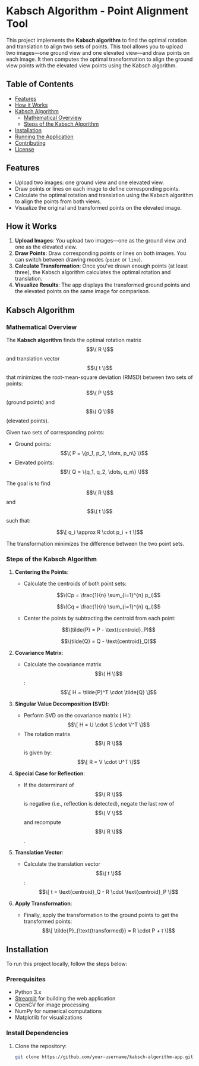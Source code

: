 # Kabsch Algorithm - Point Alignment Tool

This project implements the **Kabsch algorithm** to find the optimal rotation and translation to align two sets of points. This tool allows you to upload two images—one ground view and one elevated view—and draw points on each image. It then computes the optimal transformation to align the ground view points with the elevated view points using the Kabsch algorithm.

## Table of Contents

- [Features](#features)
- [How it Works](#how-it-works)
- [Kabsch Algorithm](#kabsch-algorithm)
  - [Mathematical Overview](#mathematical-overview)
  - [Steps of the Kabsch Algorithm](#steps-of-the-kabsch-algorithm)
- [Installation](#installation)
- [Running the Application](#running-the-application)
- [Contributing](#contributing)
- [License](#license)

## Features

- Upload two images: one ground view and one elevated view.
- Draw points or lines on each image to define corresponding points.
- Calculate the optimal rotation and translation using the Kabsch algorithm to align the points from both views.
- Visualize the original and transformed points on the elevated image.

## How it Works

1. **Upload Images**: You upload two images—one as the ground view and one as the elevated view.
2. **Draw Points**: Draw corresponding points or lines on both images. You can switch between drawing modes (`point` or `line`).
3. **Calculate Transformation**: Once you've drawn enough points (at least three), the Kabsch algorithm calculates the optimal rotation and translation.
4. **Visualize Results**: The app displays the transformed ground points and the elevated points on the same image for comparison.

## Kabsch Algorithm

### Mathematical Overview

The **Kabsch algorithm** finds the optimal rotation matrix $$\( R \)$$ and translation vector $$\( t \)$$ that minimizes the root-mean-square deviation (RMSD) between two sets of points:$$\( P \)$$ (ground points) and $$\( Q \)$$ (elevated points).

Given two sets of corresponding points:
- Ground points: $$\( P = \{p_1, p_2, \dots, p_n\} \)$$
- Elevated points: $$\( Q = \{q_1, q_2, \dots, q_n\} \)$$

The goal is to find $$\( R \)$$ and $$\( t \)$$ such that:

$$\[
q_i \approx R \cdot p_i + t
\]$$

The transformation minimizes the difference between the two point sets.

### Steps of the Kabsch Algorithm

1. **Centering the Points**: 
   - Calculate the centroids of both point sets:
     
     
     $$\(Cp = \frac{1}{n} \sum_{i=1}^{n} p_i)$$

     $$\(Cq = \frac{1}{n} \sum_{i=1}^{n} q_i)$$
     

   - Center the points by subtracting the centroid from each point:
     
     
     $$\(tilde{P} = P - \text{centroid}_P)$$
     
     $$\(tilde{Q} = Q - \text{centroid}_Q)$$

2. **Covariance Matrix**:
   - Calculate the covariance matrix $$\( H \)$$:
     $$\[
     H = \tilde{P}^T \cdot \tilde{Q}
     \]$$

3. **Singular Value Decomposition (SVD)**:
   - Perform SVD on the covariance matrix \( H \):
     $$\[
     H = U \cdot S \cdot V^T
     \]$$
   - The rotation matrix $$\( R \)$$ is given by:
     $$\[
     R = V \cdot U^T
     \]$$

4. **Special Case for Reflection**:
   - If the determinant of $$\( R \)$$ is negative (i.e., reflection is detected), negate the last row of $$\( V \)$$ and recompute $$\( R \)$$.

5. **Translation Vector**:
   - Calculate the translation vector $$\( t \)$$:
     $$\[
     t = \text{centroid}_Q - R \cdot \text{centroid}_P
     \]$$

6. **Apply Transformation**:
   - Finally, apply the transformation to the ground points to get the transformed points:
     $$\[
     \tilde{P}_{\text{transformed}} = R \cdot P + t
     \]$$

## Installation

To run this project locally, follow the steps below:

### Prerequisites

- Python 3.x
- [Streamlit](https://streamlit.io/) for building the web application
- OpenCV for image processing
- NumPy for numerical computations
- Matplotlib for visualizations

### Install Dependencies

1. Clone the repository:
   ```bash
   git clone https://github.com/your-username/kabsch-algorithm-app.git
